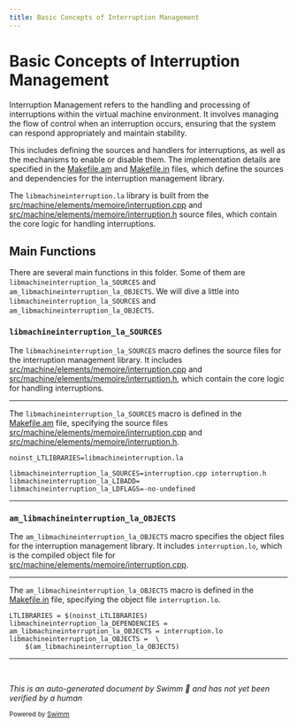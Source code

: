 ```yaml
---
title: Basic Concepts of Interruption Management
---
```

# Basic Concepts of Interruption Management

Interruption Management refers to the handling and processing of interruptions within the virtual machine environment. It involves managing the flow of control when an interruption occurs, ensuring that the system can respond appropriately and maintain stability.

This includes defining the sources and handlers for interruptions, as well as the mechanisms to enable or disable them. The implementation details are specified in the <SwmPath>[Makefile.am](Makefile.am)</SwmPath> and <SwmPath>[Makefile.in](Makefile.in)</SwmPath> files, which define the sources and dependencies for the interruption management library.

The <SwmToken path="src/machine/interruption/Makefile.am" pos="24:2:4" line-data="noinst_LTLIBRARIES=libmachineinterruption.la">`libmachineinterruption.la`</SwmToken> library is built from the <SwmPath>[src/machine/elements/memoire/interruption.cpp](src/machine/elements/memoire/interruption.cpp)</SwmPath> and <SwmPath>[src/machine/elements/memoire/interruption.h](src/machine/elements/memoire/interruption.h)</SwmPath> source files, which contain the core logic for handling interruptions.

## Main Functions

There are several main functions in this folder. Some of them are <SwmToken path="src/machine/interruption/Makefile.am" pos="26:0:0" line-data="libmachineinterruption_la_SOURCES=interruption.cpp interruption.h ">`libmachineinterruption_la_SOURCES`</SwmToken> and <SwmToken path="src/machine/interruption/Makefile.in" pos="126:0:0" line-data="am_libmachineinterruption_la_OBJECTS = interruption.lo">`am_libmachineinterruption_la_OBJECTS`</SwmToken>. We will dive a little into <SwmToken path="src/machine/interruption/Makefile.am" pos="26:0:0" line-data="libmachineinterruption_la_SOURCES=interruption.cpp interruption.h ">`libmachineinterruption_la_SOURCES`</SwmToken> and <SwmToken path="src/machine/interruption/Makefile.in" pos="126:0:0" line-data="am_libmachineinterruption_la_OBJECTS = interruption.lo">`am_libmachineinterruption_la_OBJECTS`</SwmToken>.

### <SwmToken path="src/machine/interruption/Makefile.am" pos="26:0:0" line-data="libmachineinterruption_la_SOURCES=interruption.cpp interruption.h ">`libmachineinterruption_la_SOURCES`</SwmToken>

The <SwmToken path="src/machine/interruption/Makefile.am" pos="26:0:0" line-data="libmachineinterruption_la_SOURCES=interruption.cpp interruption.h ">`libmachineinterruption_la_SOURCES`</SwmToken> macro defines the source files for the interruption management library. It includes <SwmPath>[src/machine/elements/memoire/interruption.cpp](src/machine/elements/memoire/interruption.cpp)</SwmPath> and <SwmPath>[src/machine/elements/memoire/interruption.h](src/machine/elements/memoire/interruption.h)</SwmPath>, which contain the core logic for handling interruptions.

<SwmSnippet path="/src/machine/interruption/Makefile.am" line="24">

---

The <SwmToken path="src/machine/interruption/Makefile.am" pos="26:0:0" line-data="libmachineinterruption_la_SOURCES=interruption.cpp interruption.h ">`libmachineinterruption_la_SOURCES`</SwmToken> macro is defined in the <SwmPath>[Makefile.am](Makefile.am)</SwmPath> file, specifying the source files <SwmPath>[src/machine/elements/memoire/interruption.cpp](src/machine/elements/memoire/interruption.cpp)</SwmPath> and <SwmPath>[src/machine/elements/memoire/interruption.h](src/machine/elements/memoire/interruption.h)</SwmPath>.

```am
noinst_LTLIBRARIES=libmachineinterruption.la

libmachineinterruption_la_SOURCES=interruption.cpp interruption.h 
libmachineinterruption_la_LIBADD=
libmachineinterruption_la_LDFLAGS=-no-undefined
```

---

</SwmSnippet>

### <SwmToken path="src/machine/interruption/Makefile.in" pos="126:0:0" line-data="am_libmachineinterruption_la_OBJECTS = interruption.lo">`am_libmachineinterruption_la_OBJECTS`</SwmToken>

The <SwmToken path="src/machine/interruption/Makefile.in" pos="126:0:0" line-data="am_libmachineinterruption_la_OBJECTS = interruption.lo">`am_libmachineinterruption_la_OBJECTS`</SwmToken> macro specifies the object files for the interruption management library. It includes <SwmToken path="src/machine/interruption/Makefile.in" pos="126:4:6" line-data="am_libmachineinterruption_la_OBJECTS = interruption.lo">`interruption.lo`</SwmToken>, which is the compiled object file for <SwmPath>[src/machine/elements/memoire/interruption.cpp](src/machine/elements/memoire/interruption.cpp)</SwmPath>.

<SwmSnippet path="/src/machine/interruption/Makefile.in" line="124">

---

The <SwmToken path="src/machine/interruption/Makefile.in" pos="126:0:0" line-data="am_libmachineinterruption_la_OBJECTS = interruption.lo">`am_libmachineinterruption_la_OBJECTS`</SwmToken> macro is defined in the <SwmPath>[Makefile.in](Makefile.in)</SwmPath> file, specifying the object file <SwmToken path="src/machine/interruption/Makefile.in" pos="126:4:6" line-data="am_libmachineinterruption_la_OBJECTS = interruption.lo">`interruption.lo`</SwmToken>.

```in
LTLIBRARIES = $(noinst_LTLIBRARIES)
libmachineinterruption_la_DEPENDENCIES =
am_libmachineinterruption_la_OBJECTS = interruption.lo
libmachineinterruption_la_OBJECTS =  \
	$(am_libmachineinterruption_la_OBJECTS)
```

---

</SwmSnippet>

&nbsp;

*This is an auto-generated document by Swimm 🌊 and has not yet been verified by a human*

<SwmMeta version="3.0.0" repo-id="Z2l0aHViJTNBJTNBc3ZtLTIuNy4yMDI0MTEwNyUzQSUzQVN3aW1tLURlbW8=" repo-name="svm-2.7.20241107"><sup>Powered by [Swimm](/)</sup></SwmMeta>
